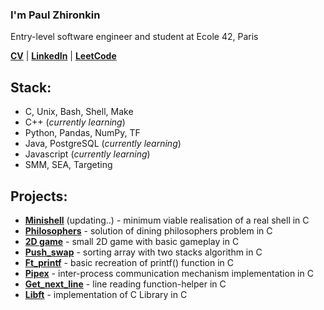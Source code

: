 ### I'm Paul Zhironkin

Entry-level software engineer
and student at Ecole 42, Paris

[**CV**](https://drive.google.com/file/d/18UD7B6byQHTdcugrAdmn9V5h-ppze7UU/view?usp=share_link) 
| [**LinkedIn**](https://www.linkedin.com/in/paulzhironkin/)
| [**LeetCode**](https://leetcode.com/paulzhironkin/)

## Stack:

* C, Unix, Bash, Shell, Make
* C++ (*currently learning*)
* Python, Pandas, NumPy, TF
* Java, PostgreSQL (*currently learning*)
* Javascript (*currently learning*)
* SMM, SEA, Targeting

## Projects:

* [**Minishell**]() (updating..) - minimum viable realisation of a real shell in C
* [**Philosophers**]() - solution of dining philosophers problem in C
* [**2D game**](https://github.com/paulzhironkin/so_long) - small 2D game with basic gameplay in C
* [**Push_swap**]() - sorting array with two stacks algorithm in C
* [**Ft_printf**](https://github.com/paulzhironkin/ft_printf) - basic recreation of printf() function in C
* [**Pipex**](https://github.com/paulzhironkin/pipex) - inter-process communication mechanism implementation in C
* [**Get_next_line**](https://github.com/paulzhironkin/get_next_line) - line reading function-helper in C
* [**Libft**](https://github.com/paulzhironkin/libft) - implementation of C Library in C







